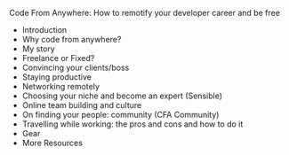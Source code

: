 Code From Anywhere: How to remotify your developer career and be free

- Introduction
- Why code from anywhere?
- My story
- Freelance or Fixed?
- Convincing your clients/boss
- Staying productive
- Networking remotely
- Choosing your niche and become an expert (Sensible)
- Online team building and culture
- On finding your people: community (CFA Community)
- Travelling while working: the pros and cons and how to do it
- Gear
- More Resources
